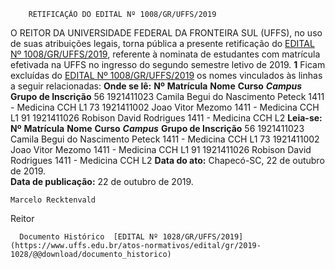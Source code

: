         RETIFICAÇÃO DO EDITAL Nº 1008/GR/UFFS/2019  

 O REITOR DA UNIVERSIDADE FEDERAL DA FRONTEIRA SUL (UFFS), no uso de suas atribuições legais, torna pública a presente retificação do [EDITAL Nº 1008/GR/UFFS/2019](https://www.uffs.edu.br/atos-normativos/edital/gr/2019-1008), referente à nominata de estudantes com matrícula efetivada na UFFS no ingresso do segundo semestre letivo de 2019.   **1**  Ficam excluídas do [EDITAL Nº 1008/GR/UFFS/2019](https://www.uffs.edu.br/atos-normativos/edital/gr/2019-1008) os nomes vinculados às linhas a seguir relacionadas:   **Onde se lê:**     **Nº**    **Matrícula**   **Nome**   **Curso**    ***Campus***    **Grupo de Inscrição**      56   1921411023   Camila Begui do Nascimento Peteck   1411 - Medicina   CCH   L1     73   1921411002   Joao Vitor Mezomo   1411 - Medicina   CCH   L1     91   1921411026   Robison David Rodrigues   1411 - Medicina   CCH   L2       **Leia-se:**     **Nº**    **Matrícula**   **Nome**   **Curso**    ***Campus***    **Grupo de Inscrição**      56   1921411023   Camila Begui do Nascimento Peteck   1411 - Medicina   CCH   L1     73   1921411002   Joao Vitor Mezomo   1411 - Medicina   CCH   L1     91   1921411026   Robison David Rodrigues   1411 - Medicina   CCH   L2          **Data do ato:** Chapecó-SC, 22 de outubro de 2019.   
 **Data de publicação:**  22 de outubro de 2019. 

    Marcelo Recktenvald   
 Reitor 

      Documento Histórico  [EDITAL Nº 1028/GR/UFFS/2019](https://www.uffs.edu.br/atos-normativos/edital/gr/2019-1028/@@download/documento_historico)     
      